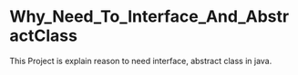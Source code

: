 # Why_Need_To_Interface_And_AbstractClass
This Project is explain reason to need interface, abstract class in java.
